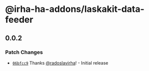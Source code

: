 # @irha-ha-addons/laskakit-data-feeder

## 0.0.2

### Patch Changes

- [`06bfcc9`](https://github.com/radoslavirha/ha-addons/commit/06bfcc9ecb7f732d808dd93fa669606839a78fbd) Thanks [@radoslavirha](https://github.com/radoslavirha)! - Initial release
